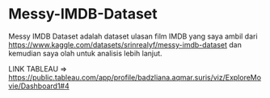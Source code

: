 # Messy-IMDB-Dataset
Messy IMDB Dataset adalah dataset ulasan film IMDB yang saya ambil dari https://www.kaggle.com/datasets/srinrealyf/messy-imdb-dataset dan kemudian saya olah untuk analisis lebih lanjut. 

LINK TABLEAU => https://public.tableau.com/app/profile/badzliana.aqmar.suris/viz/ExploreMovie/Dashboard1#4 
